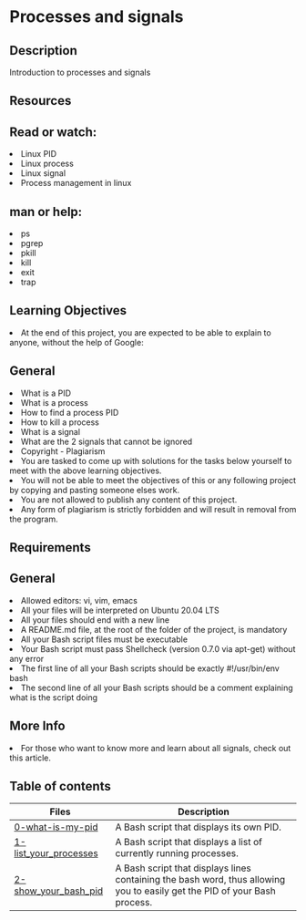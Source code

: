 # Processes and signals

## Description
Introduction to processes and signals

## Resources
## Read or watch:

<li> Linux PID </li>
<li> Linux process </li>
<li> Linux signal </li>
<li> Process management in linux </li>

## man or help:
<li> ps </li>
<li> pgrep </li>
<li> pkill </li>
<li> kill </li>
<li> exit </li>
<li> trap </li>

## Learning Objectives
<li> At the end of this project, you are expected to be able to explain to anyone, without the help of Google: </li>

## General
<li> What is a PID </li>
<li> What is a process </li>
<li> How to find a process PID </li>
<li> How to kill a process </li>
<li> What is a signal </li>
<li> What are the 2 signals that cannot be ignored </li>
<li> Copyright - Plagiarism </li>
<li> You are tasked to come up with solutions for the tasks below yourself to meet with the above learning objectives. </li>
<li> You will not be able to meet the objectives of this or any following project by copying and pasting someone elses work. </li>
<li> You are not allowed to publish any content of this project. </li>
<li> Any form of plagiarism is strictly forbidden and will result in removal from the program. </li>

## Requirements
## General
<li> Allowed editors: vi, vim, emacs </li>
<li> All your files will be interpreted on Ubuntu 20.04 LTS </li>
<li> All your files should end with a new line </li>
<li> A README.md file, at the root of the folder of the project, is mandatory </li>
<li> All your Bash script files must be executable </li>
<li> Your Bash script must pass Shellcheck (version 0.7.0 via apt-get) without any error </li>
<li> The first line of all your Bash scripts should be exactly #!/usr/bin/env bash </li>
<li> The second line of all your Bash scripts should be a comment explaining what is the script doing </li>

## More Info
<li> For those who want to know more and learn about all signals, check out this article. </li>

## Table of contents
Files | Description
------|------------
[0-what-is-my-pid](./0-what-is-my-pid) | A Bash script that displays its own PID.
[1-list_your_processes](./1-list_your_processes) | A Bash script that displays a list of currently running processes.
[2-show_your_bash_pid](./2-show_your_bash_pid) | A Bash script that displays lines containing the bash word, thus allowing you to easily get the PID of your Bash process.

